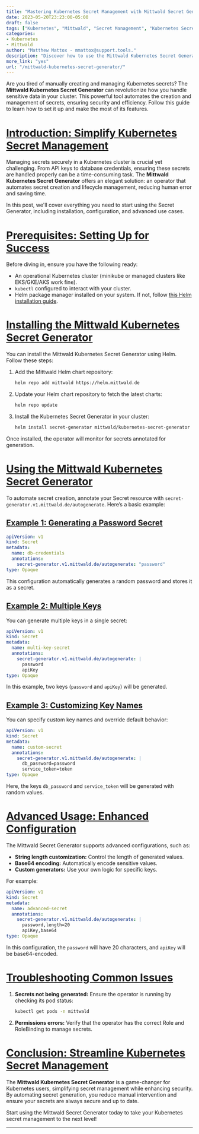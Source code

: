 ```yaml
---
title: "Mastering Kubernetes Secret Management with Mittwald Secret Generator"
date: 2023-05-20T23:23:00-05:00
draft: false
tags: ["Kubernetes", "Mittwald", "Secret Management", "Kubernetes Secrets"]
categories:
- Kubernetes
- Mittwald
author: "Matthew Mattox - mmattox@support.tools."
description: "Discover how to use the Mittwald Kubernetes Secret Generator to automate and manage secrets in your Kubernetes cluster effortlessly."
more_link: "yes"
url: "/mittwald-kubernetes-secret-generator/"
---
```


Are you tired of manually creating and managing Kubernetes secrets? The **Mittwald Kubernetes Secret Generator** can revolutionize how you handle sensitive data in your cluster. This powerful tool automates the creation and management of secrets, ensuring security and efficiency. Follow this guide to learn how to set it up and make the most of its features.

<!--more-->

# [Introduction: Simplify Kubernetes Secret Management](#introduction)

Managing secrets securely in a Kubernetes cluster is crucial yet challenging. From API keys to database credentials, ensuring these secrets are handled properly can be a time-consuming task. The **Mittwald Kubernetes Secret Generator** offers an elegant solution: an operator that automates secret creation and lifecycle management, reducing human error and saving time.

In this post, we'll cover everything you need to start using the Secret Generator, including installation, configuration, and advanced use cases.

# [Prerequisites: Setting Up for Success](#prerequisites)

Before diving in, ensure you have the following ready:
- An operational Kubernetes cluster (minikube or managed clusters like EKS/GKE/AKS work fine).
- `kubectl` configured to interact with your cluster.
- Helm package manager installed on your system. If not, follow [this Helm installation guide](https://helm.sh/docs/intro/install/).

# [Installing the Mittwald Kubernetes Secret Generator](#installing-the-mittwald-kubernetes-secret-generator)

You can install the Mittwald Kubernetes Secret Generator using Helm. Follow these steps:

1. Add the Mittwald Helm chart repository:

    ```bash
    helm repo add mittwald https://helm.mittwald.de
    ```

2. Update your Helm chart repository to fetch the latest charts:

    ```bash
    helm repo update
    ```

3. Install the Kubernetes Secret Generator in your cluster:

    ```bash
    helm install secret-generator mittwald/kubernetes-secret-generator
    ```

Once installed, the operator will monitor for secrets annotated for generation.

# [Using the Mittwald Kubernetes Secret Generator](#using-the-mittwald-kubernetes-secret-generator)

To automate secret creation, annotate your Secret resource with `secret-generator.v1.mittwald.de/autogenerate`. Here’s a basic example:

## [Example 1: Generating a Password Secret](#example-1-generating-a-password-secret)

```yaml
apiVersion: v1
kind: Secret
metadata:
  name: db-credentials
  annotations:
    secret-generator.v1.mittwald.de/autogenerate: "password"
type: Opaque
```

This configuration automatically generates a random password and stores it as a secret.

## [Example 2: Multiple Keys](#example-2-multiple-keys)

You can generate multiple keys in a single secret:

```yaml
apiVersion: v1
kind: Secret
metadata:
  name: multi-key-secret
  annotations:
    secret-generator.v1.mittwald.de/autogenerate: |
      password
      apiKey
type: Opaque
```

In this example, two keys (`password` and `apiKey`) will be generated.

## [Example 3: Customizing Key Names](#example-3-customizing-key-names)

You can specify custom key names and override default behavior:

```yaml
apiVersion: v1
kind: Secret
metadata:
  name: custom-secret
  annotations:
    secret-generator.v1.mittwald.de/autogenerate: |
      db_password=password
      service_token=token
type: Opaque
```

Here, the keys `db_password` and `service_token` will be generated with random values.

# [Advanced Usage: Enhanced Configuration](#advanced-usage-enhanced-configuration)

The Mittwald Secret Generator supports advanced configurations, such as:
- **String length customization:** Control the length of generated values.
- **Base64 encoding:** Automatically encode sensitive values.
- **Custom generators:** Use your own logic for specific keys.

For example:

```yaml
apiVersion: v1
kind: Secret
metadata:
  name: advanced-secret
  annotations:
    secret-generator.v1.mittwald.de/autogenerate: |
      password,length=20
      apiKey,base64
type: Opaque
```

In this configuration, the `password` will have 20 characters, and `apiKey` will be base64-encoded.

# [Troubleshooting Common Issues](#troubleshooting-common-issues)

1. **Secrets not being generated:** Ensure the operator is running by checking its pod status:
    ```bash
    kubectl get pods -n mittwald
    ```
2. **Permissions errors:** Verify that the operator has the correct Role and RoleBinding to manage secrets.

# [Conclusion: Streamline Kubernetes Secret Management](#conclusion)

The **Mittwald Kubernetes Secret Generator** is a game-changer for Kubernetes users, simplifying secret management while enhancing security. By automating secret generation, you reduce manual intervention and ensure your secrets are always secure and up to date. 

Start using the Mittwald Secret Generator today to take your Kubernetes secret management to the next level!

---
